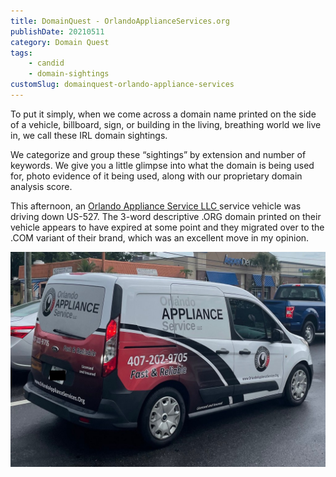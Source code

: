 ```yaml
---
title: DomainQuest - OrlandoApplianceServices.org
publishDate: 20210511
category: Domain Quest
tags:
    - candid
    - domain-sightings
customSlug: domainquest-orlando-appliance-services
---
```


To put it simply, when we come across a domain name printed on the side of a vehicle, billboard, sign, or building in the living, breathing world we live in, we call these IRL domain sightings.

We categorize and group these “sightings” by extension and number of keywords. We give you a little glimpse into what the domain is being used for, photo evidence of it being used, along with our proprietary domain analysis score.

This afternoon, an [Orlando Appliance Service LLC ](https://www.orlandoapplianceservices.com/)service vehicle was driving down US-527. The 3-word descriptive .ORG domain printed on their vehicle appears to have expired at some point and they migrated over to the .COM variant of their brand, which was an excellent move in my opinion.

![](assets/orlando-appliance-service.jpeg)
